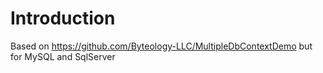 # Introduction

Based on https://github.com/Byteology-LLC/MultipleDbContextDemo but for MySQL and SqlServer
